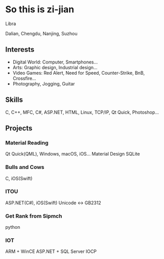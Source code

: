 # So this is zi-jian

Libra

Dalian, Chengdu, Nanjing, Suzhou

## Interests
- Digital World: Computer, Smartphones...
- Arts: Graphic design, Industrial design...
- Video Games: Red Alert, Need for Speed, Counter-Strike, BnB, Crossfire...
- Photography, 	Jogging, Guitar

## Skills
C, C++, MFC, C#, ASP.NET, HTML, Linux, TCP/IP, Qt Quick, Photoshop...

## Projects

### Material Reading
Qt Quick(QML), Windows, macOS, iOS...
Material Design
SQLite

### Bulls and Cows
C, iOS(Swift)

### ITOU
ASP.NET(C#), iOS(Swift)
Unicode <-> GB2312

### Get Rank from Sipmch
python

### IOT
ARM + WinCE
ASP.NET + SQL Server
IOCP

